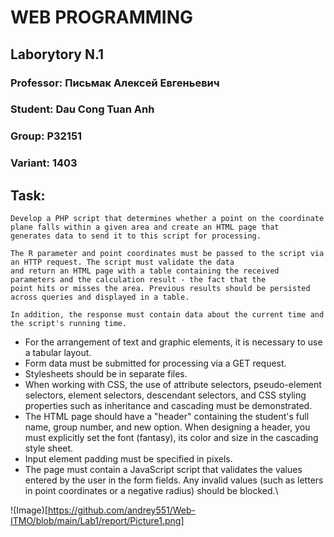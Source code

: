# WEB PROGRAMMING

## Laborytory N.1

### Professor: Письмак Алексей Евгеньевич
### Student: Dau Cong Tuan Anh
### Group: P32151
### Variant: 1403

## Task:

```
Develop a PHP script that determines whether a point on the coordinate plane falls within a given area and create an HTML page that 
generates data to send it to this script for processing.

The R parameter and point coordinates must be passed to the script via an HTTP request. The script must validate the data 
and return an HTML page with a table containing the received parameters and the calculation result - the fact that the 
point hits or misses the area. Previous results should be persisted across queries and displayed in a table.

In addition, the response must contain data about the current time and the script's running time.

```
- For the arrangement of text and graphic elements, it is necessary to use a tabular layout.
- Form data must be submitted for processing via a GET request.
- Stylesheets should be in separate files.
- When working with CSS, the use of attribute selectors, pseudo-element selectors, element selectors, descendant selectors, and CSS styling properties such as inheritance and cascading must be demonstrated.
- The HTML page should have a "header" containing the student's full name, group number, and new option. When designing a header, you must explicitly set the font (fantasy), its color and size in the cascading style sheet.
- Input element padding must be specified in pixels.
- The page must contain a JavaScript script that validates the values ​​entered by the user in the form fields. Any invalid values ​​(such as letters in point coordinates or a negative radius) should be blocked.\

!(Image)[https://github.com/andrey551/Web-ITMO/blob/main/Lab1/report/Picture1.png]

